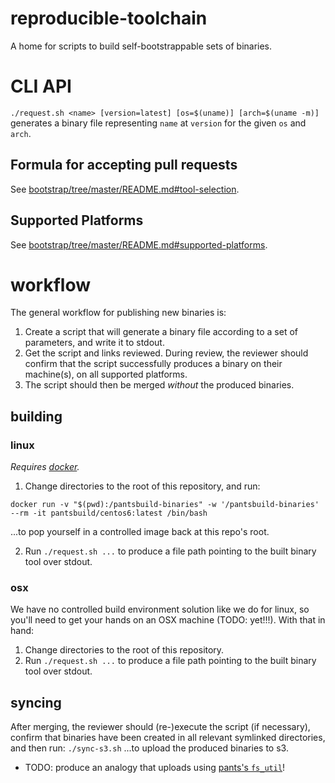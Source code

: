 reproducible-toolchain
======================

A home for scripts to build self-bootstrappable sets of binaries.

# CLI API
`./request.sh <name> [version=latest] [os=$(uname)] [arch=$(uname -m)]` generates a binary file representing `name` at `version` for the given `os` and `arch`.

## Formula for accepting pull requests
See [bootstrap/tree/master/README.md#tool-selection](https://github.com/cosmicexplorer/bootstrap/tree/master/README.md#tool-selection).

## Supported Platforms

See [bootstrap/tree/master/README.md#supported-platforms](https://github.com/cosmicexplorer/bootstrap/tree/master/README.md#supported-platforms).

# workflow

The general workflow for publishing new binaries is:

1. Create a script that will generate a binary file according to a set of parameters, and write it to stdout.
2. Get the script and links reviewed. During review, the reviewer should confirm that the script
   successfully produces a binary on their machine(s), on all supported platforms.
3. The script should then be merged *without* the produced binaries.

## building

### linux

*Requires [docker](https://www.docker.com/).*

1. Change directories to the root of this repository, and run:
  ```
  docker run -v "$(pwd):/pantsbuild-binaries" -w '/pantsbuild-binaries' --rm -it pantsbuild/centos6:latest /bin/bash
  ```
  ...to pop yourself in a controlled image back at this repo's root.

2. Run `./request.sh ...` to produce a file path pointing to the built binary tool over stdout.

### osx

We have no controlled build environment solution like we do for linux, so you'll need to get your hands on an OSX machine (TODO: yet!!!).  With that in hand:

1. Change directories to the root of this repository.
2. Run `./request.sh ...` to produce a file path pointing to the built binary tool over stdout.

## syncing

After merging, the reviewer should (re-)execute the script (if necessary), confirm that binaries have been created in all relevant symlinked directories, and then run:
     ```
     ./sync-s3.sh
     ```
  ...to upload the produced binaries to s3.

- TODO: produce an analogy that uploads using [pants's `fs_util`](https://github.com/pantsbuild/pants/tree/master/src/rust/engine/fs/fs_util)!
